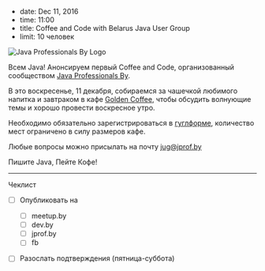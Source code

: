 - date: Dec 11, 2016
- time: 11:00
- title: Coffee and Code with Belarus Java User Group
- limit: 10 человек

![Java Professionals By Logo](https://avatars0.githubusercontent.com/u/10836864?v=3)

Всем Java! Анонсируем первый Coffee and Code, организованный сообществом [Java Professionals By](http://jprof.by).

В это воскресенье, 11 декабря, собираемся за чашечкой любимого напитка и завтраком в кафе [Golden Coffee](https://goo.gl/maps/hESeFxfdAcF2), чтобы обсудить волнующие темы и хорошо провести воскресное утро.

Необходимо обязательно зарегистрироваться в [гуглформе](https://goo.gl/forms/07CiWPZOmb5wYDkE2), количество мест ограничено в силу размеров кафе.

Любые вопросы можно присылать на почту [jug@jprof.by](mailto:jug@jprof.by)

Пишите Java, Пейте Кофе!

---

Чеклист

- [ ] Опубликовать на
  - [ ] meetup.by
  - [ ] dev.by
  - [ ] jprof.by
  - [ ] fb
- [ ] Разослать подтверждения (пятница-суббота)
  
